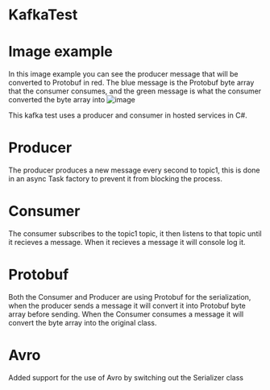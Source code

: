 # KafkaTest
 
# Image example
In this image example you can see the producer message that will be converted to Protobuf in red.
The blue message is the Protobuf byte array that the consumer consumes, and the green message is what the consumer converted the byte array into
![image](https://user-images.githubusercontent.com/47646799/221692122-82db8c1c-0617-4210-82ab-e64e285d9031.png)

This kafka test uses a producer and consumer in hosted services in C#.

# Producer
The producer produces a new message every second to topic1, this is done in an async Task factory to prevent it from blocking the process.

# Consumer
The consumer subscribes to the topic1 topic, it then listens to that topic until it recieves a message. When it recieves a message it will console log it.

# Protobuf
Both the Consumer and Producer are using Protobuf for the serialization, when the producer sends a message it will convert it into Protobuf byte array before sending. When the Consumer consumes a message it will convert the byte array into the original class.

# Avro
Added support for the use of Avro by switching out the Serializer class
